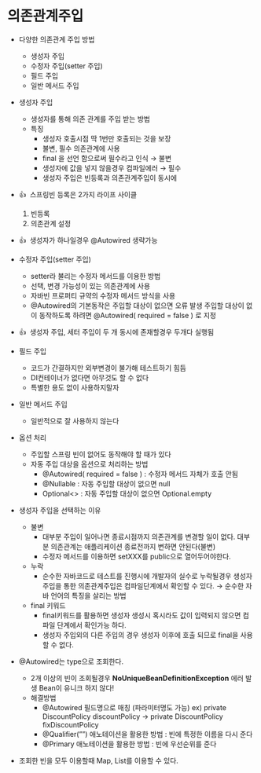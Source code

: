 # 의존관계주입

- 다양한 의존관계 주입 방법
    - 생성자 주입
    - 수정자 주입(setter 주입)
    - 필드 주입
    - 일반 메서드 주입
- 생성자 주입
    - 생성자를 통해 의존 관계를 주입 받는 방법
    - 특징
        - 생성자 호출시점 딱 1번만 호출되는 것을 보장
        - 불변, 필수 의존관계에 사용
        - final 을 선언 함으로써 필수라고 인식 → 불변
        - 생성자에 값을 넣지 않을경우 컴파일에러 → 필수
        - 생성자 주입은 빈등록과 의존관계주입이 동시에
- 👍  스프링빈 등록은 2가지 라이프 사이클
    1. 빈등록
    2. 의존관계 설정
- 👍  생성자가 하나일경우 @Autowired 생략가능
- 수정자 주입(setter 주입)
    - setter라 불리는 수정자 메서드를 이용한 방법
    - 선택, 변경 가능성이 있는 의존관계에 사용
    - 자바빈 프로퍼티 규약의 수정자 메서드 방식을 사용
    - @Autowired의 기본동작은 주입할 대상이 없으면 오류 발생
    주입할 대상이 없이 동작하도록 하려면
    @Autowired( required = false ) 로 지정
- 👍  생성자 주입, 세터 주입이 두 개 동시에 존재할경우 두개다 실행됨
- 필드 주입
    - 코드가 간결하지만 외부변경이 불가해 테스트하기 힘듬
    - DI컨테이너가 없다면 아무것도 할 수 없다
    - 특별한 용도 없이 사용하지말자
- 일반 메서드 주입
    - 일반적으로 잘 사용하지 않는다

- 옵션 처리
    - 주입할 스프링 빈이 없어도 동작해야 할 때가 있다
    - 자동 주입 대상을 옵션으로 처리하는 방법
        - @Autowired( required = false )
        : 수정자 메서드 자체가 호출 안됨
        - @Nullable
        : 자동 주입할 대상이 없으면 null
        - Optional<>
        : 자동 주입할 대상이 없으면 Optional.empty
        
- 생성자 주입을 선택하는 이유
    - 불변
        - 대부분 주입이 일어나면 종료시점까지 의존관계를 변경할 일이 없다.
        대부분 의존관계는 애플리케이션 종료전까지 변하면 안된다(불변)
        - 수정자 메서드를 이용하면 setXXX를 public으로 열어두어야한다.
    - 누락
        - 순수한 자바코드로 테스트를 진행시에 개발자의 실수로 누락될경우
        생성자 주입을 통한 의존관계주입은 컴파일단계에서 확인할 수 있다.
        → 순수한 자바 언어의 특징을 살리는 방법
    - final 키워드
        - final키워드를 활용하면 생성자 생성시 혹시라도 값이 입력되지 않으면
        컴파일 단계에서 확인가능 하다.
        - 생성자 주입외의 다른 주입의 경우 생성자 이후에 호출 되므로
        final을 사용할 수 없다.
- @Autowired는 type으로 조회한다.
    - 2개 이상의 빈이 조회될경우
    **NoUniqueBeanDefinitionException** 에러 발생
    Bean이 유니크 하지 않다!
    - 해결방법
        - @Autowired 필드명으로 매칭 (파라미터명도 가능)
        ex) private DiscountPolicy discountPolicy →
        private DiscountPolicy fixDiscountPolicy
        - @Qualifier(””) 애노테이션을 활용한 방법
        : 빈에 특정한 이름을 다시 준다
        - @Primary 애노테이션을 활용한 방법
        : 빈에 우선순위를 준다
- 조회한 빈을 모두 이용할때 Map, List를 이용할 수 있다.